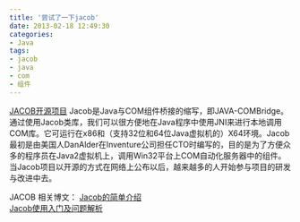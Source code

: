 ```yaml
---
title: '尝试了一下jacob'
date: 2013-02-18 12:49:30
categories: 
- Java
tags: 
- jacob
- java
- com
- 组件
---
```

[JACOB开源项目](http://sourceforge.net/projects/jacob-project/)
Jacob是Java与COM组件桥接的缩写，即JAVA-COMBridge。通过使用Jacob类库，我们可以很方便地在Java程序中使用JNI来进行本地调用COM库。它可运行在x86和（支持32位和64位Java虚拟机的）X64环境。Jacob最初是由美国人DanAlder在Inventure公司担任CTO时编写的，目的是为了方便众多的程序员在Java2虚拟机上，调用Win32平台上COM自动化服务器中的组件。当Jacob项目以开源的方式在网络上公布以后，越来越多的人开始参与项目的研发与改进中去。

JACOB 相关博文：
[Jacob的简单介绍](http://www.cnblogs.com/java-pan/archive/2011/10/12/Jacob.html)  
[Jacob使用入门及问题解析](http://www.blogjava.net/lusm/archive/2007/03/27/106737.html)  
